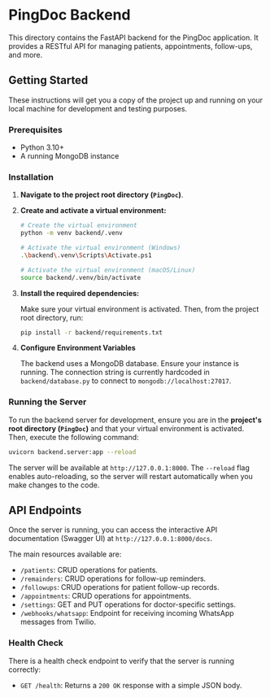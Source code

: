 # PingDoc Backend

This directory contains the FastAPI backend for the PingDoc application. It provides a RESTful API for managing patients, appointments, follow-ups, and more.

## Getting Started

These instructions will get you a copy of the project up and running on your local machine for development and testing purposes.

### Prerequisites

- Python 3.10+
- A running MongoDB instance

### Installation

1.  **Navigate to the project root directory (`PingDoc`)**.

2.  **Create and activate a virtual environment:**

    ```bash
    # Create the virtual environment
    python -m venv backend/.venv

    # Activate the virtual environment (Windows)
    .\backend\.venv\Scripts\Activate.ps1

    # Activate the virtual environment (macOS/Linux)
    source backend/.venv/bin/activate
    ```

3.  **Install the required dependencies:**

    Make sure your virtual environment is activated. Then, from the project root directory, run:
    ```bash
    pip install -r backend/requirements.txt
    ```

4.  **Configure Environment Variables**

    The backend uses a MongoDB database. Ensure your instance is running. The connection string is currently hardcoded in `backend/database.py` to connect to `mongodb://localhost:27017`.

### Running the Server

To run the backend server for development, ensure you are in the **project's root directory (`PingDoc`)** and that your virtual environment is activated. Then, execute the following command:

```bash
uvicorn backend.server:app --reload
```

The server will be available at `http://127.0.0.1:8000`. The `--reload` flag enables auto-reloading, so the server will restart automatically when you make changes to the code.

## API Endpoints

Once the server is running, you can access the interactive API documentation (Swagger UI) at `http://127.0.0.1:8000/docs`.

The main resources available are:

-   `/patients`: CRUD operations for patients.
-   `/remainders`: CRUD operations for follow-up reminders.
-   `/followups`: CRUD operations for patient follow-up records.
-   `/appointments`: CRUD operations for appointments.
-   `/settings`: GET and PUT operations for doctor-specific settings.
-   `/webhooks/whatsapp`: Endpoint for receiving incoming WhatsApp messages from Twilio.

### Health Check

There is a health check endpoint to verify that the server is running correctly:

-   `GET /health`: Returns a `200 OK` response with a simple JSON body.
